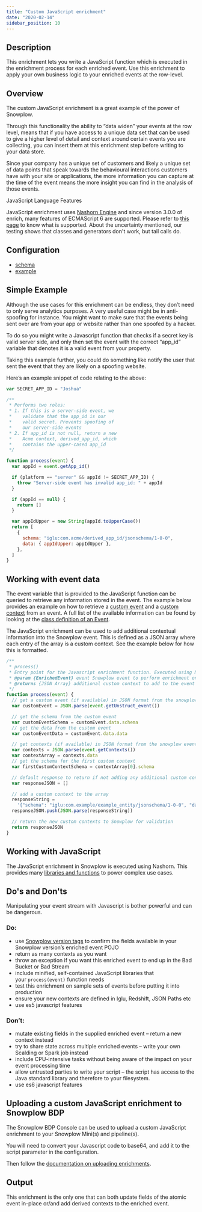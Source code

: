 ```yaml
---
title: "Custom JavaScript enrichment"
date: "2020-02-14"
sidebar_position: 10
---
```


## Description

This enrichment lets you write a JavaScript function which is executed in the enrichment process for each enriched event. Use this enrichment to apply your own business logic to your enriched events at the row-level.

## Overview

The custom JavaScript enrichment is a great example of the power of Snowplow.

Through this functionality the ability to “data widen” your events at the row level, means that if you have access to a unique data set that can be used to give a higher level of detail and context around certain events you are collecting, you can insert them at this enrichment step before writing to your data store.

Since your company has a unique set of customers and likely a unique set of data points that speak towards the behavioural interactions customers have with your site or applications, the more information you can capture at the time of the event means the more insight you can find in the analysis of those events.

JavaScript Language Features

JavaScript enrichment uses [Nashorn Engine](https://docs.oracle.com/javase/10/nashorn/introduction.htm) and since version 3.0.0 of enrich, many features of ECMAScript 6 are supported. Please refer to [this page](http://openjdk.java.net/jeps/292) to know what is supported. About the uncertainty mentioned, our testing shows that classes and generators don't work, but tail calls do.

## Configuration

- [schema](https://github.com/snowplow/iglu-central/blob/master/schemas/com.snowplowanalytics.snowplow/javascript_script_config/jsonschema/1-0-0)
- [example](https://github.com/snowplow/enrich/blob/master/config/enrichments/javascript_script_enrichment.json)

## Simple Example

Although the use cases for this enrichment can be endless, they don’t need to only serve analytics purposes. A very useful case might be in anti-spoofing for instance. You might want to make sure that the events being sent over are from your app or website rather than one spoofed by a hacker.

To do so you might write a Javascript function that checks if a secret key is valid server side, and only then set the event with the correct “app_id” variable that denotes it is a valid event from your property.

Taking this example further, you could do something like notify the user that sent the event that they are likely on a spoofing website.

Here’s an example snippet of code relating to the above:

```javascript
var SECRET_APP_ID = "Joshua"

/**
 * Performs two roles:
 * 1. If this is a server-side event, we
 *    validate that the app_id is our
 *    valid secret. Prevents spoofing of
 *    our server-side events
 * 2. If app_id is not null, return a new
 *    Acme context, derived_app_id, which
 *    contains the upper-cased app_id
 */

function process(event) {
  var appId = event.getApp_id()

  if (platform == "server" && appId != SECRET_APP_ID) {
    throw "Server-side event has invalid app_id: " + appId
  }

  if (appId == null) {
    return []
  }

  var appIdUpper = new String(appId.toUpperCase())
  return [
    {
      schema: "iglu:com.acme/derived_app_id/jsonschema/1-0-0",
      data: { appIdUpper: appIdUpper },
    },
  ]
}
```

## Working with event data

The event variable that is provided to the JavaScript function can be queried to retrieve any information stored in the event. The example below provides an example on how to retrieve a [custom event](/docs/collecting-data/collecting-from-own-applications/javascript-trackers/javascript-tracker/javascript-tracker-v2/tracking-specific-events/index.md#Tracking_custom_self-describing_unstructured_events) and a [custom context](/docs/collecting-data/collecting-from-own-applications/javascript-trackers/javascript-tracker/javascript-tracker-v2/tracking-specific-events/index.md#Custom_contexts) from an event. A full list of the available information can be found by looking at the [class definition of an Event](https://github.com/snowplow/enrich/blob/81d108152b54961867cd1f6218b22465afb5c083/modules/common/src/main/scala/com.snowplowanalytics.snowplow.enrich/common/outputs/EnrichedEvent.scala).

The JavaScript enrichment can be used to add additional contextual information into the Snowplow event. This is defined as a JSON array where each entry of the array is a custom context. See the example below for how this is formatted.

```javascript
/**
 * process()
 * Entry point for the Javascript enrichment function. Executed using Nashorn
 * @param {EnrichedEvent} event Snowplow event to perform enrichment on.
 * @returns {JSON Array} additional custom context to add to the event
 */
function process(event) {
  // get a custom event (if available) in JSON format from the snowplow event
  var customEvent = JSON.parse(event.getUnstruct_event())

  // get the schema from the custom event
  var customEventSchema = customEvent.data.schema
  // get the data from the custom event
  var customEventData = customEvent.data.data

  // get contexts (if available) in JSON format from the snowplow event
  var contexts = JSON.parse(event.getContexts())
  var contextArray = contexts.data
  // get the schema for the first custom context
  var firstCustomContextSchema = contextArray[0].schema

  // default response to return if not adding any additional custom contexts
  var responseJSON = []

  // add a custom context to the array
  responseString =
    '{"schema": "iglu:com.example/example_entity/jsonschema/1-0-0", "data": {"content": "content", "task_id": "a439e001-c058-4f06-b975-89733096df35", "timestamp": "2020-09-25 15:47:25"}}'
  responseJSON.push(JSON.parse(responseString))

  // return the new custom contexts to Snowplow for validation
  return responseJSON
}
```

## Working with JavaScript

The JavaScript enrichment in Snowplow is executed using Nashorn. This provides many [libraries and functions](https://docs.oracle.com/javase/8/docs/technotes/guides/scripting/nashorn/) to power complex use cases.

## Do's and Don'ts

Manipulating your event stream with Javascript is bother powerful and can be dangerous.

### Do:

- use [Snowplow version tags](https://github.com/snowplow/snowplow/tags) to confirm the fields available in your Snowplow version’s enriched event POJO
- return as many contexts as you want
- throw an exception if you want this enriched event to end up in the Bad Bucket or Bad Stream
- include minified, self-contained JavaScript libraries that your `process(event)` function needs
- test this enrichment on sample sets of events before putting it into production
- ensure your new contexts are defined in Iglu, Redshift, JSON Paths etc
- use es5 javascript features

### Don’t:

- mutate existing fields in the supplied enriched event – return a new context instead
- try to share state across multiple enriched events – write your own Scalding or Spark job instead
- include CPU-intensive tasks without being aware of the impact on your event processing time
- allow untrusted parties to write your script – the script has access to the Java standard library and therefore to your filesystem.
- use es6 javascript features

## Uploading a custom JavaScript enrichment to Snowplow BDP

The Snowplow BDP Console can be used to upload a custom JavaScript enrichment to your Snowplow Mini(s) and pipeline(s).

You will need to convert your Javascript code to base64, and add it to the script parameter in the configuration.

Then follow the [documentation on uploading enrichments](/docs/enriching-your-data/configuring-enrichments/index.md).

## Output

This enrichment is the only one that can both update fields of the atomic event in-place or/and add derived contexts to the enriched event.
